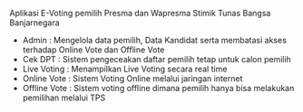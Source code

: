 Aplikasi E-Voting pemilih Presma dan Wapresma Stimik Tunas Bangsa Banjarnegara

- Admin : Mengelola data pemilih, Data Kandidat serta membatasi akses terhadap Online Vote dan Offline Vote
- Cek DPT : Sistem pengeceakan daftar pemilih tetap untuk calon pemilih
- Live Voting : Menampilkan Live Voting secara real time
- Online Vote : Sistem Voting Online melalui jaringan internet
- Offline Vote : Sistem voting offline dimana pemilih hanya bisa melakukan pemilihan melalui TPS
